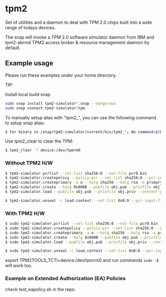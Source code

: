 # tpm2

Set of utilities and a daemon to deal with TPM 2.0 chips built into a wide range of todays devices.

The snap will invoke a TPM 2.0 software simulator daemon from IBM and tpm2-abrmd TPM2 access broker & resource management daemon by default.

## Example usage

Please run these examples under your home directory.

TIP: 

Install local build snap
```bash
sudo snap install tpm2-simulator*.snap --dangerous
sudo snap connect tpm2-simulator:tpm
```

To manually setup alias with "tpm2_", you can use the following command to setup snap alias:

```bash
$ for binary in /snap/tpm2-simulator/current/bin/tpm2_*; do command=$(basename $binary | cut -c 6-); sudo snap alias tpm2-simulator.$(echo $command | sed 's/_/-/g') tpm2_$command; done
```

Use tpm2_clear to clear the TPM:
```bash
$ tpm2_clear -T device:/dev/tpmrm0
```

### Without TPM2 H/W

```bash
$ tpm2-simulator.pcrlist --sel-list sha256:0 --out-file pcr0.bin
$ tpm2-simulator.createpolicy --policy-pcr --set-list sha256:0 --pcr-input-file pcr0.bin --policy-file policy.digest
$ tpm2-simulator.createprimary -a o --halg sha256 --kalg rsa -o primary.context
$ tpm2-simulator.create --halg 0x000B --pubfile obj.pub --privfile obj.priv --context-parent primary.context -L policy.digest --object-attributes 0x492 -I- <<< "MYSECRET"
$ tpm2-simulator.load --pubfile obj.pub --privfile obj.priv --context-parent primary.context --name load.name --out-context load.context

$ tpm2-simulator.unseal -c load.context --set-list 0xB:0 --pcr-input-file pcr0.bin
```

### With TPM2 H/W

```bash
$ sudo tpm2-simulator.pcrlist --sel-list sha256:0 --out-file pcr0.bin -T device:/dev/tpmrm0
$ sudo tpm2-simulator.createpolicy --policy-pcr --set-list sha256:0 --pcr-input-file pcr0.bin --policy-file policy.digest -T device:/dev/tpmrm0
$ sudo tpm2-simulator.createprimary -a o --halg sha256 --kalg rsa -o primary.context -T device:/dev/tpmrm0
$ sudo tpm2-simulator.create --halg 0x000B --pubfile obj.pub --privfile obj.priv --context-parent primary.context -L policy.digest --object-attributes 0x492 -I- <<< "MYSECRET" -T device:/dev/tpmrm0
$ sudo tpm2-simulator.load --pubfile obj.pub --privfile obj.priv --context-parent primary.context --name load.name --out-context load.context -T device:/dev/tpmrm0

$ sudo tpm2-simulator.unseal -c load.context --set-list 0xB:0 --pcr-input-file pcr0.bin -T device:/dev/tpmrm0
```

export TPM2TOOLS_TCTI=device:/dev/tpmrm0 and run commands `sudo -E` will work too.

### Example on Extended Authorization (EA) Policies

check test_eapolicy.sh in the repo.
